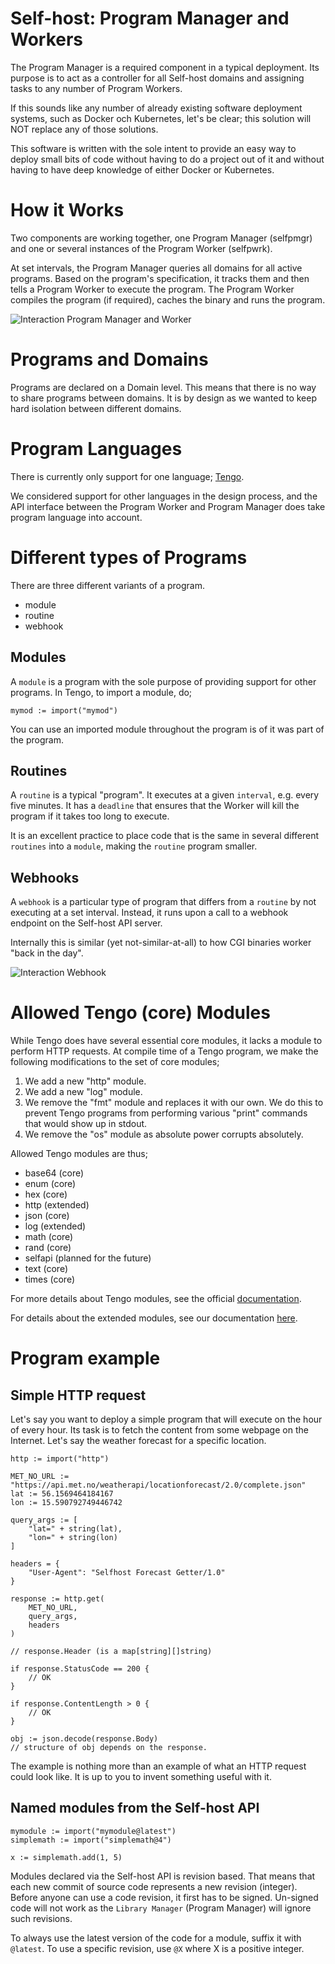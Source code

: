 # Self-host: Program Manager and Workers

The Program Manager is a required component in a typical deployment. Its purpose is to act as a controller for all Self-host domains and assigning tasks to any number of Program Workers.

If this sounds like any number of already existing software deployment systems, such as Docker och Kubernetes, let's be clear; this solution will NOT replace any of those solutions.

This software is written with the sole intent to provide an easy way to deploy small bits of code without having to do a project out of it and without having to have deep knowledge of either Docker or Kubernetes.


# How it Works

Two components are working together, one Program Manager (selfpmgr) and one or several instances of the Program Worker (selfpwrk).

At set intervals, the Program Manager queries all domains for all active programs. Based on the program's specification, it tracks them and then tells a Program Worker to execute the program. The Program Worker compiles the program (if required), caches the binary and runs the program.

![Interaction Program Manager and Worker][InteractionDiag1]


# Programs and Domains

Programs are declared on a Domain level. This means that there is no way to share programs between domains. It is by design as we wanted to keep hard isolation between different domains.


# Program Languages

There is currently only support for one language; [Tengo](https://github.com/d5/tengo).

We considered support for other languages in the design process, and the API interface between the Program Worker and Program Manager does take program language into account.


# Different types of Programs

There are three different variants of a program.

- module
- routine
- webhook


## Modules
A `module` is a program with the sole purpose of providing support for other programs. In Tengo, to import a module, do;

```golang
mymod := import("mymod")
```

You can use an imported module throughout the program is of it was part of the program.


## Routines
A `routine` is a typical "program". It executes at a given `interval`, e.g. every five minutes. It has a `deadline` that ensures that the Worker will kill the program if it takes too long to execute.

It is an excellent practice to place code that is the same in several different `routines` into a `module`, making the `routine` program smaller.


## Webhooks
A `webhook` is a particular type of program that differs from a `routine` by not executing at a set interval. Instead, it runs upon a call to a webhook endpoint on the Self-host API server.

Internally this is similar (yet not-similar-at-all) to how CGI binaries worker "back in the day".

![Interaction Webhook][InteractionDiag2]


# Allowed Tengo (core) Modules

While Tengo does have several essential core modules, it lacks a module to perform HTTP requests. At compile time of a Tengo program, we make the following modifications to the set of core modules;

1) We add a new "http" module.
2) We add a new "log" module.
3) We remove the "fmt" module and replaces it with our own. We do this to prevent Tengo programs from performing various "print" commands that would show up in stdout.
4) We remove the "os" module as absolute power corrupts absolutely.

Allowed Tengo modules are thus;

- base64 (core)
- enum (core)
- hex (core)
- http (extended)
- json (core)
- log (extended)
- math (core)
- rand (core)
- selfapi (planned for the future)
- text (core)
- times (core)

For more details about Tengo modules, see the official [documentation](https://github.com/d5/tengo/blob/master/docs/stdlib.md).

For details about the extended modules, see our documentation [here](extendedlibs.md).


# Program example

## Simple HTTP request

Let's say you want to deploy a simple program that will execute on the hour of every hour. Its task is to fetch the content from some webpage on the Internet. Let's say the weather forecast for a specific location.

```golang
http := import("http")

MET_NO_URL := "https://api.met.no/weatherapi/locationforecast/2.0/complete.json"
lat := 56.1569464184167
lon := 15.590792749446742

query_args := [
    "lat=" + string(lat),
    "lon=" + string(lon)
]

headers = {
    "User-Agent": "Selfhost Forecast Getter/1.0"
}

response := http.get(
    MET_NO_URL,
    query_args,
    headers
)

// response.Header (is a map[string][]string)

if response.StatusCode == 200 {
    // OK
}

if response.ContentLength > 0 {
    // OK
}

obj := json.decode(response.Body)
// structure of obj depends on the response.
```

The example is nothing more than an example of what an HTTP request could look like. It is up to you to invent something useful with it.


## Named modules from the Self-host API

```golang
mymodule := import("mymodule@latest")
simplemath := import("simplemath@4")

x := simplemath.add(1, 5)
```

Modules declared via the Self-host API is revision based. That means that each new commit of source code represents a new revision (integer). Before anyone can use a code revision, it first has to be signed. Un-signed code will not work as the `Library Manager` (Program Manager) will ignore such revisions.

To always use the latest version of the code for a module, suffix it with `@latest`. To use a specific revision, use `@X` where X is a positive integer.


[InteractionDiag1]: assets/diag_interaction_pmgr_pwrk.svg "Interaction Program Manager and Worker"
[InteractionDiag2]: assets/diag_interaction_webhook.svg "Interaction Webhook"
